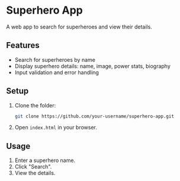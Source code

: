 # Superhero App

A web app to search for superheroes and view their details.

## Features

- Search for superheroes by name
- Display superhero details: name, image, power stats, biography
- Input validation and error handling

## Setup

1. Clone the folder:

    ```bash
    git clone https://github.com/your-username/superhero-app.git
    ```

2. Open `index.html` in your browser.

## Usage

1. Enter a superhero name.
2. Click "Search".
3. View the details.
